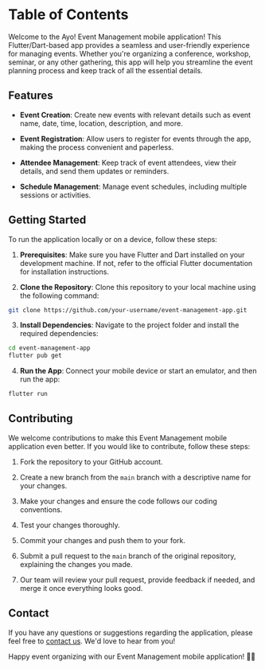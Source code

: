 # Table of Contents

Welcome to the Ayo! Event Management mobile application! This Flutter/Dart-based app provides a seamless and user-friendly experience for managing events. Whether you're organizing a conference, workshop, seminar, or any other gathering, this app will help you streamline the event planning process and keep track of all the essential details.

## Features

- **Event Creation**: Create new events with relevant details such as event name, date, time, location, description, and more.

- **Event Registration**: Allow users to register for events through the app, making the process convenient and paperless.

- **Attendee Management**: Keep track of event attendees, view their details, and send them updates or reminders.

- **Schedule Management**: Manage event schedules, including multiple sessions or activities.

## Getting Started

To run the application locally or on a device, follow these steps:

1. **Prerequisites**: Make sure you have Flutter and Dart installed on your development machine. If not, refer to the official Flutter documentation for installation instructions.

2. **Clone the Repository**: Clone this repository to your local machine using the following command:

```bash
git clone https://github.com/your-username/event-management-app.git
```

3. **Install Dependencies**: Navigate to the project folder and install the required dependencies:

```bash
cd event-management-app
flutter pub get
```

4. **Run the App**: Connect your mobile device or start an emulator, and then run the app:

```bash
flutter run
```

## Contributing

We welcome contributions to make this Event Management mobile application even better. If you would like to contribute, follow these steps:

1. Fork the repository to your GitHub account.

2. Create a new branch from the `main` branch with a descriptive name for your changes.

3. Make your changes and ensure the code follows our coding conventions.

4. Test your changes thoroughly.

5. Commit your changes and push them to your fork.

6. Submit a pull request to the `main` branch of the original repository, explaining the changes you made.

7. Our team will review your pull request, provide feedback if needed, and merge it once everything looks good.

## Contact

If you have any questions or suggestions regarding the application, please feel free to [contact us](mailto:munnfayee@gmail.com). We'd love to hear from you!

Happy event organizing with our Event Management mobile application! 🎉📅
